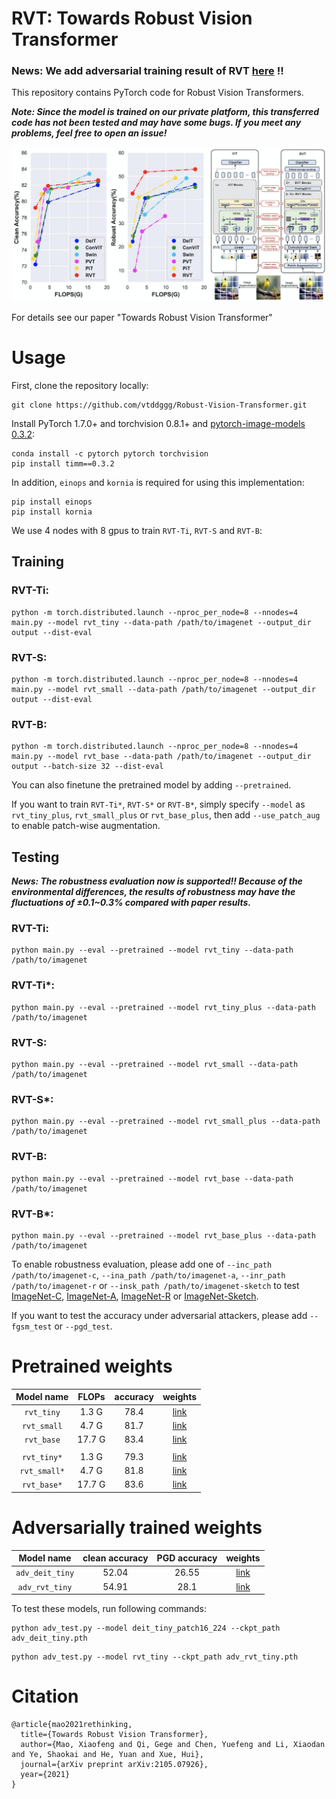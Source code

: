 # RVT: Towards Robust Vision Transformer


### News: We add adversarial training result of RVT [here](https://github.com/vtddggg/Robust-Vision-Transformer#adversarially-trained-weights) !!


This repository contains PyTorch code for Robust Vision Transformers.

***Note: Since the model is trained on our private platform, this transferred code has not been tested and may have some bugs. If you meet any problems, feel free to open an issue!***

![RVT](RVT.png)

For details see our paper "Towards Robust Vision Transformer"

# Usage

First, clone the repository locally:
```
git clone https://github.com/vtddggg/Robust-Vision-Transformer.git
```
Install PyTorch 1.7.0+ and torchvision 0.8.1+ and [pytorch-image-models 0.3.2](https://github.com/rwightman/pytorch-image-models):

```
conda install -c pytorch pytorch torchvision
pip install timm==0.3.2
```
In addition, `einops` and `kornia` is required for using this implementation:
```
pip install einops
pip install kornia
```

We use 4 nodes with 8 gpus to train `RVT-Ti`, `RVT-S` and `RVT-B`:
## Training
### RVT-Ti:
```
python -m torch.distributed.launch --nproc_per_node=8 --nnodes=4 main.py --model rvt_tiny --data-path /path/to/imagenet --output_dir output --dist-eval
```
### RVT-S:
```
python -m torch.distributed.launch --nproc_per_node=8 --nnodes=4 main.py --model rvt_small --data-path /path/to/imagenet --output_dir output --dist-eval
```
### RVT-B:
```
python -m torch.distributed.launch --nproc_per_node=8 --nnodes=4 main.py --model rvt_base --data-path /path/to/imagenet --output_dir output --batch-size 32 --dist-eval
```
You can also finetune the pretrained model by adding `--pretrained`.

If you want to train `RVT-Ti*`, `RVT-S*` or `RVT-B*`, simply specify `--model` as `rvt_tiny_plus`, `rvt_small_plus` or `rvt_base_plus`, then add `--use_patch_aug` to enable patch-wise augmentation.

## Testing

***News: The robustness evaluation now is supported!! Because of the environmental differences, the results of robustness may have the fluctuations of ±0.1~0.3% compared with paper results.***

### RVT-Ti:
```
python main.py --eval --pretrained --model rvt_tiny --data-path /path/to/imagenet
```
### RVT-Ti*:
```
python main.py --eval --pretrained --model rvt_tiny_plus --data-path /path/to/imagenet
```
### RVT-S:
```
python main.py --eval --pretrained --model rvt_small --data-path /path/to/imagenet
```
### RVT-S*:
```
python main.py --eval --pretrained --model rvt_small_plus --data-path /path/to/imagenet
```
### RVT-B:
```
python main.py --eval --pretrained --model rvt_base --data-path /path/to/imagenet
```
### RVT-B*:
```
python main.py --eval --pretrained --model rvt_base_plus --data-path /path/to/imagenet
```

To enable robustness evaluation, please add one of `--inc_path /path/to/imagenet-c`, `--ina_path /path/to/imagenet-a`, `--inr_path /path/to/imagenet-r` or `--insk_path /path/to/imagenet-sketch` to test [ImageNet-C](https://github.com/hendrycks/robustness), [ImageNet-A](https://github.com/hendrycks/natural-adv-examples), [ImageNet-R](https://github.com/hendrycks/imagenet-r) or [ImageNet-Sketch](https://github.com/HaohanWang/ImageNet-Sketch).

If you want to test the accuracy under adversarial attackers, please add `--fgsm_test` or `--pgd_test`.

# Pretrained weights

| Model name   |  FLOPs  | accuracy  | weights |
|:-------:|:--------:|:--------:|:--------:|
| `rvt_tiny` |  1.3 G | 78.4 | [link](https://drive.google.com/file/d/1L500fTe3MRNSfrd3bjfbMDk0M11D-bZR/view?usp=sharing) |
| `rvt_small` |  4.7 G | 81.7 | [link](https://drive.google.com/file/d/1YW19LnWNZnx5tn0x-z-4Oypb4ZGD4QYr/view?usp=sharing) |
| `rvt_base` |  17.7 G | 83.4 | [link](https://drive.google.com/file/d/134cHKCAz_IJ91G5fvqNCZBjZ9Z62YQDm/view?usp=sharing) |
| | | | |
| `rvt_tiny*` | 1.3 G | 79.3 | [link](https://drive.google.com/file/d/1zKq6_WT2Y4eHHSARmdU-CkA3rttysPd7/view?usp=sharing) |
| `rvt_small*` | 4.7 G | 81.8 | [link](https://drive.google.com/file/d/1g40huqDVthjS2H5sQV3ppcfcWEzn9ekv/view?usp=sharing) |
| `rvt_base*` | 17.7 G | 83.6 | [link](https://drive.google.com/file/d/13pEjHNij9YPjCyI7_sOAVQ7FfFgWaC5W/view?usp=sharing) |

# Adversarially trained weights

| Model name   |  clean accuracy  | PGD accuracy  | weights |
|:-------:|:--------:|:--------:|:--------:|
| `adv_deit_tiny` |  52.04 | 26.55 | [link](https://drive.google.com/file/d/11In1SXM_SmDO2OqgabGlkZ4jacjGuPlV/view?usp=sharing) |
| `adv_rvt_tiny` |  54.91 | 28.1 | [link](https://drive.google.com/file/d/1FdtGl1nNHmt3q_zVLobRNS-KxMmhgFmy/view?usp=sharing) |

To test these models, run following commands:

```
python adv_test.py --model deit_tiny_patch16_224 --ckpt_path adv_deit_tiny.pth
```

```
python adv_test.py --model rvt_tiny --ckpt_path adv_rvt_tiny.pth
```

# Citation
```
@article{mao2021rethinking,
  title={Towards Robust Vision Transformer},
  author={Mao, Xiaofeng and Qi, Gege and Chen, Yuefeng and Li, Xiaodan and Ye, Shaokai and He, Yuan and Xue, Hui},
  journal={arXiv preprint arXiv:2105.07926},
  year={2021}
}
```
